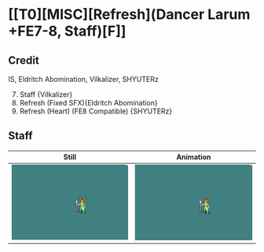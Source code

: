 # [\[T0\]\[MISC\]\[Refresh\]\(Dancer Larum +FE7-8, Staff\)\[F\]]

## Credit

IS, Eldritch Abomination, Vilkalizer, SHYUTERz

7. Staff {Vilkalizer}
8. Refresh (Fixed SFX){Eldritch Abomination}
8. Refresh (Heart) (FE8 Compatible) {SHYUTERz}
	
## Staff

| Still | Animation |
| :---: | :-------: |
| ![Staff still](./Staff_000.png) | ![Staff animation](./Staff.gif) |
